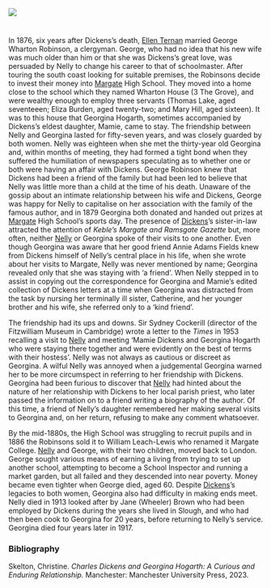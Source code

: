 <a href="https://juncture-digital.org"><img src="https://juncture-digital.org/images/ve-button.png"></a>

<param ve-config title="Georgina Hogarth and Ellen Ternan" author="Prof Christine Skelton" layout="vtl" 
banner="/images/banners/19c.jpg">

<param ve-entity eid="Q29303" aliases="Canterbury">
<param ve-entity eid="Q507517" aliases="Rochester">
<param ve-entity eid="Q618045" aliases="Margate">

<!--Basemap centred on Wingham-->
<param ve-map center="Q2632094" zoom="11">

<!-- Historical map layers -->
<param ve-map-layer active allmaps allmaps-id="d93beb8a7cb608af" title="Kent Ordnance Survey 1860">

#

In 1876, six years after Dickens’s death, [Ellen Ternan](/19c/19c-ternan-biography/) married George Wharton Robinson, a clergyman. George, who had no idea that his new wife was much older than him or that she was Dickens’s great love, was persuaded by Nelly to change his career to that of schoolmaster. After touring the south coast looking for suitable premises, the Robinsons decide to invest their money into [Margate](19c/19c-margate/) High School. They moved into a home close to the school which they named Wharton House (3 The Grove), and were wealthy enough to employ three servants (Thomas Lake, aged seventeeen; Eliza Burden, aged twenty-two; and Mary Hill, aged sixteen). It was to this house that Georgina Hogarth, sometimes accompanied by Dickens’s eldest daughter, Mamie, came to stay. The friendship between Nelly and Georgina lasted for fifty-seven years, and was closely guarded by both women. Nelly was eighteen when she met the thirty-year old Georgina and, within months of meeting, they had formed a tight bond when they suffered the humiliation of newspapers speculating as to whether one or both were having an affair with Dickens. George Robinson knew that Dickens had been a friend of the family but had been led to believe that Nelly was little more than a child at the time of his death. Unaware of the gossip about an intimate relationship between his wife and Dickens, George was happy for Nelly to capitalise on her association with the family of the famous author, and in 1879 Georgina both donated and handed out prizes at [Margate](19c/19c-margate/)  High School’s sports day. The presence of [Dickens](/dickens)’s sister-in-law attracted the attention of _Keble’s Margate and Ramsgate Gazette_ but, more often, neither [Nelly](/19c/19c-ternan-biography/) or Georgina spoke of their visits to one another. Even though Georgina was aware that her good friend Annie Adams Fields knew from Dickens himself of Nelly’s central place in his life, when she wrote about her visits to Margate, Nelly was never mentioned by name; Georgina revealed only that she was staying with ‘a friend’. When Nelly stepped in to assist in copying out the correspondence for Georgina and Mamie’s edited collection of Dickens letters at a time when Georgina was distracted from the task by nursing her terminally ill sister, Catherine, and her younger brother and his wife, she referred only to a ‘kind friend’. 
<param ve-image url="https://upload.wikimedia.org/wikipedia/commons/3/33/Ellen_Ternan.jpeg" label="Ellen Ternan" attribution="Public domain, via Wikimedia Commons">

The friendship had its ups and downs. Sir Sydney Cockerill (director of the Fitzwilliam Museum in Cambridge) wrote a letter to the _Times_ in 1953 recalling a visit to [Nelly](/19c/19c-ternan-biography/)  and meeting ‘Mamie Dickens and Georgina Hogarth who were staying there together and were evidently on the best of terms with their hostess’. Nelly was not always as cautious or discreet as Georgina. A wilful Nelly was annoyed when a judgemental Georgina warned her to be more circumspect in referring to her friendship with Dickens. Georgina had been furious to discover that [Nelly](/19c/19c-ternan-biography/)  had hinted about the nature of her relationship with Dickens to her local parish priest, who later passed the information on to a friend writing a biography of the author. Of this time, a friend of Nelly’s daughter remembered her making several visits to Georgina and, on her return, refusing to make any comment whatsoever.
<param ve-image url="https://upload.wikimedia.org/wikipedia/commons/3/37/Georgina-hogarth-mamie-dickens.jpg" label="Georgina Hogarth and Mamie Dickens" attribution="Public domain, via Wikimedia Commons">

By the mid-1880s, the High School was struggling to recruit pupils and in 1886 the Robinsons sold it to William Leach-Lewis who renamed it Margate College. [Nelly](/19c/19c-ternan-biography/) and George, with their two children, moved back to London. George sought various means of earning a living from trying to set up another school, attempting to become a School Inspector and running a market garden, but all failed and they descended into near poverty. Money became even tighter when George died, aged 60. Despite [Dickens](/Dickens)’s legacies to both women, Georgina also had difficulty in making ends meet. Nelly died in 1913 looked after by Jane (Wheeler) Brown who had been employed by Dickens during the years she lived in Slough, and who had then been cook to Georgina for 20 years, before returning to Nelly’s service. Georgina died four years later in 1917.

### Bibliography
Skelton, Christine. _Charles Dickens and Georgina Hogarth: A Curious and Enduring Relationship._ Manchester: Manchester University Press, 2023.
